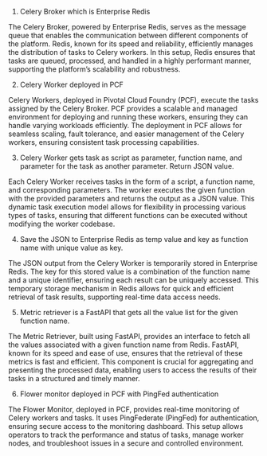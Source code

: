 1. Celery Broker which is Enterprise Redis

The Celery Broker, powered by Enterprise Redis, serves as the message queue that enables the communication between different components of the platform. Redis, known for its speed and reliability, efficiently manages the distribution of tasks to Celery workers. In this setup, Redis ensures that tasks are queued, processed, and handled in a highly performant manner, supporting the platform’s scalability and robustness.

2. Celery Worker deployed in PCF

Celery Workers, deployed in Pivotal Cloud Foundry (PCF), execute the tasks assigned by the Celery Broker. PCF provides a scalable and managed environment for deploying and running these workers, ensuring they can handle varying workloads efficiently. The deployment in PCF allows for seamless scaling, fault tolerance, and easier management of the Celery workers, ensuring consistent task processing capabilities.

3. Celery Worker gets task as script as parameter, function name, and parameter for the task as another parameter. Return JSON value.

Each Celery Worker receives tasks in the form of a script, a function name, and corresponding parameters. The worker executes the given function with the provided parameters and returns the output as a JSON value. This dynamic task execution model allows for flexibility in processing various types of tasks, ensuring that different functions can be executed without modifying the worker codebase.

4. Save the JSON to Enterprise Redis as temp value and key as function name with unique value as key.

The JSON output from the Celery Worker is temporarily stored in Enterprise Redis. The key for this stored value is a combination of the function name and a unique identifier, ensuring each result can be uniquely accessed. This temporary storage mechanism in Redis allows for quick and efficient retrieval of task results, supporting real-time data access needs.

5. Metric retriever is a FastAPI that gets all the value list for the given function name.

The Metric Retriever, built using FastAPI, provides an interface to fetch all the values associated with a given function name from Redis. FastAPI, known for its speed and ease of use, ensures that the retrieval of these metrics is fast and efficient. This component is crucial for aggregating and presenting the processed data, enabling users to access the results of their tasks in a structured and timely manner.

6. Flower monitor deployed in PCF with PingFed authentication

The Flower Monitor, deployed in PCF, provides real-time monitoring of Celery workers and tasks. It uses PingFederate (PingFed) for authentication, ensuring secure access to the monitoring dashboard. This setup allows operators to track the performance and status of tasks, manage worker nodes, and troubleshoot issues in a secure and controlled environment.